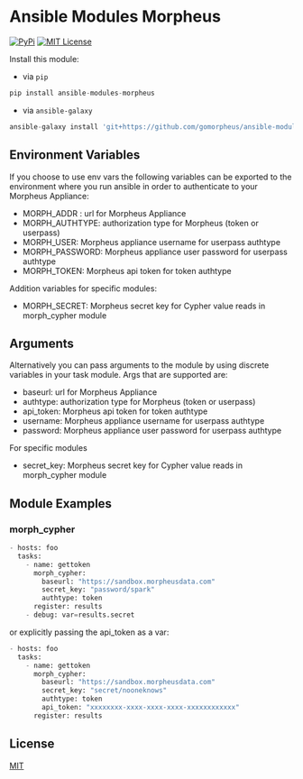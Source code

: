 # Ansible Modules Morpheus
[![PyPi](https://img.shields.io/pypi/v/ansible-modules-morpheus.svg)](https://pypi.python.org/pypi/ansible-modules-morpheus/) [![MIT License](https://img.shields.io/badge/License-MIT-yellow.svg)](https://opensource.org/licenses/MIT)

Install this module:
* via `pip`
```python
pip install ansible-modules-morpheus
```
* via `ansible-galaxy`
```python
ansible-galaxy install 'git+https://github.com/gomorpheus/ansible-modules-morpheus.git'
```
## Environment Variables
If you choose to use env vars the following variables can be exported to the environment where you run ansible in order to authenticate to your Morpheus Appliance:
* MORPH_ADDR : url for Morpheus Appliance
* MORPH_AUTHTYPE: authorization type for Morpheus (token or userpass)
* MORPH_USER: Morpheus appliance username for userpass authtype
* MORPH_PASSWORD: Morpheus appliance user password for userpass authtype
* MORPH_TOKEN: Morpheus api token for token authtype

Addition variables for specific modules:
* MORPH_SECRET: Morpheus secret key for Cypher value reads in morph_cypher module

## Arguments
Alternatively you can pass arguments to the module by using discrete variables in your task module.  Args that are supported are:
* baseurl: url for Morpheus Appliance
* authtype: authorization type for Morpheus (token or userpass)
* api_token: Morpheus api token for token authtype
* username: Morpheus appliance username for userpass authtype
* password: Morpheus appliance user password for userpass authtype

For specific modules
* secret_key: Morpheus secret key for Cypher value reads in morph_cypher module

## Module Examples
### morph_cypher
```python
- hosts: foo
  tasks:
    - name: gettoken
      morph_cypher:
        baseurl: "https://sandbox.morpheusdata.com"
        secret_key: "password/spark"
        authtype: token
      register: results
    - debug: var=results.secret
```
or explicitly passing the api_token as a var:
```python
- hosts: foo
  tasks:
    - name: gettoken
      morph_cypher:
        baseurl: "https://sandbox.morpheusdata.com"
        secret_key: "secret/nooneknows"
        authtype: token
        api_token: "xxxxxxxx-xxxx-xxxx-xxxx-xxxxxxxxxxxx"
      register: results
```

## License
[MIT](https://github.com/gomorpheus/ansible-modules-morpheus/blob/master/LICENSE)